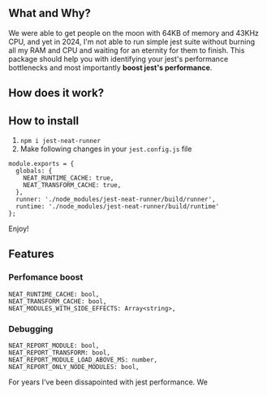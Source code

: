 ## What and Why?
We were able to get people on the moon with 64KB of memory and 43KHz CPU, and yet in 2024, I'm not able to run simple jest suite without burning all my RAM and CPU and waiting for an eternity for them to finish. This package should help you with identifying your jest's performance bottlenecks and most importantly **boost jest's performance**.

## How does it work?

## How to install
1. `npm i jest-neat-runner`
2. Make following changes in your `jest.config.js` file
```
module.exports = {
  globals: {
    NEAT_RUNTIME_CACHE: true,
    NEAT_TRANSFORM_CACHE: true,
  },
  runner: './node_modules/jest-neat-runner/build/runner',
  runtime: './node_modules/jest-neat-runner/build/runtime'
};
```

Enjoy!

## Features

### Perfomance boost
```
NEAT_RUNTIME_CACHE: bool,
NEAT_TRANSFORM_CACHE: bool,
NEAT_MODULES_WITH_SIDE_EFFECTS: Array<string>,
```
### Debugging
```
NEAT_REPORT_MODULE: bool,
NEAT_REPORT_TRANSFORM: bool,
NEAT_REPORT_MODULE_LOAD_ABOVE_MS: number,
NEAT_REPORT_ONLY_NODE_MODULES: bool,
```


For years I've been dissapointed with jest performance. We 